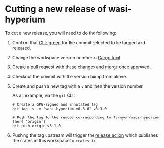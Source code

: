# Cutting a new release of wasi-hyperium

To cut a new release, you will need to do the following:

1. Confirm that [CI is green](https://github.com/fermyon/wasi-hyperium/actions) for the commit selected to be tagged and released.

2. Change the workspace version number in [Cargo.toml](./Cargo.toml).

3. Create a pull request with these changes and merge once approved.

4. Checkout the commit with the version bump from above.

5. Create and push a new tag with a `v` and then the version number.

    As an example, via the `git` CLI:

    ```
    # Create a GPG-signed and annotated tag
    git tag -s -m "wasi-hyperium v0.3.0" v0.3.0

    # Push the tag to the remote corresponding to fermyon/wasi-hyperium (here 'origin')
    git push origin v3.1.0
    ```

6. Pushing the tag upstream will trigger the [release action](https://github.com/fermyon/wasi-hyperium/actions/workflows/release.yml) which publishes the crates in this workspace to `crates.io`.